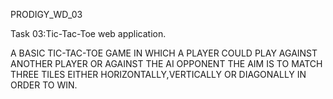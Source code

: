 PRODIGY_WD_03

Task 03:Tic-Tac-Toe web application. 

A BASIC TIC-TAC-TOE GAME IN WHICH A PLAYER COULD PLAY AGAINST ANOTHER PLAYER OR AGAINST THE AI OPPONENT THE AIM IS TO MATCH THREE TILES EITHER HORIZONTALLY,VERTICALLY OR DIAGONALLY IN ORDER TO WIN.
